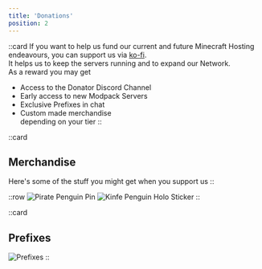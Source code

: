 ```yaml
---
title: 'Donations'
position: 2
---
```

::card
If you want to help us fund our current and future Minecraft Hosting endeavours, you can support us via <a href='https://ko-fi.com/penguinnetwork' target="_blank">ko-fi</a>.  
It helps us to keep the servers running and to expand our Network.  
As a reward you may get
- Access to the Donator Discord Channel
- Early access to new Modpack Servers
- Exclusive Prefixes in chat
- Custom made merchandise  
depending on your tier
::

::card
## Merchandise
Here's some of the stuff you might get when you support us
::

::row
![Pirate Penguin Pin](/img/docs/pirate-pin.jpg "This little fella is coming for your booty")
![Kinfe Penguin Holo Sticker](/img/docs/knife-holo-sticker.jpg "This little fella is coming for your booty")
::

::card
## Prefixes
![Prefixes](/img/docs/prefixes.png "Here's what your fancy rank will look like in chat")
::

